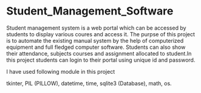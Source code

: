 # Student_Management_Software
Student management system is a web portal which can be accessed by students to display various coures and access it.
The purpse of this project is to automate the existing manual system by the help of computerized equipment and full fledged computer software.
Students can also show their attendance, subjects courses and assignment allocated to student.In this project students can 
login to their portal using unique id and password.

I have used following module in this project

tkinter, 
PIL (PILLOW),
datetime,
time,
sqlite3 (Database),
math, 
os.

